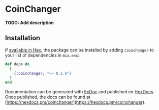 # CoinChanger

**TODO: Add description**

## Installation

If [available in Hex](https://hex.pm/docs/publish), the package can be installed
by adding `coinchanger` to your list of dependencies in `mix.exs`:

```elixir
def deps do
  [
    {:coinchanger, "~> 0.1.0"}
  ]
end
```

Documentation can be generated with [ExDoc](https://github.com/elixir-lang/ex_doc)
and published on [HexDocs](https://hexdocs.pm). Once published, the docs can
be found at [https://hexdocs.pm/coinchanger](https://hexdocs.pm/coinchanger).

